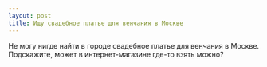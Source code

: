 ```yaml
---
layout: post 
title: Ищу свадебное платье для венчания в Москве 
--- 
```

Не могу нигде найти в городе свадебное платье для венчания в Москве. Подскажите, может в интернет-магазине где-то взять можно?